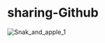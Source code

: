 # sharing-Github
![Snak_and_apple_1](https://user-images.githubusercontent.com/69714874/98503432-8228d280-227a-11eb-91bb-41c9760be738.png)

